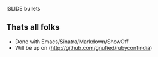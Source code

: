 !SLIDE bullets

## Thats all folks ##

* Done with Emacs/Sinatra/Markdown/ShowOff
* Will be up on (http://github.com/gnufied/rubyconfindia)



